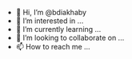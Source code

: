 - 👋 Hi, I’m @bdiakhaby
- 👀 I’m interested in ...
- 🌱 I’m currently learning ...
- 💞️ I’m looking to collaborate on ...
- 📫 How to reach me ...

<!---
bdiakhaby/bdiakhaby is a ✨ special ✨ repository because its `README.md` (this file) appears on your GitHub profile.
You can click the Preview link to take a look at your changes.
--->
